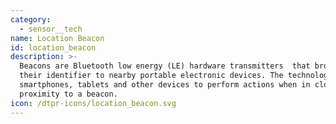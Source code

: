 ```yaml
---
category:
  - sensor__tech
name: Location Beacon
id: location_beacon
description: >-
  Beacons are Bluetooth low energy (LE) hardware transmitters  that broadcast
  their identifier to nearby portable electronic devices. The technology enables
  smartphones, tablets and other devices to perform actions when in close
  proximity to a beacon.
icon: /dtpr-icons/location_beacon.svg
---
```


